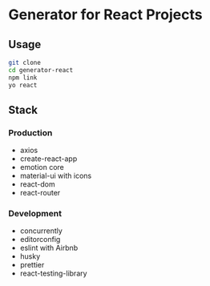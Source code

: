 # Generator for React Projects

## Usage

```sh
git clone
cd generator-react
npm link
yo react
```

## Stack

### Production

- axios
- create-react-app
- emotion core
- material-ui with icons
- react-dom
- react-router

### Development

- concurrently
- editorconfig
- eslint with Airbnb
- husky
- prettier
- react-testing-library
